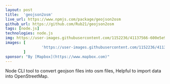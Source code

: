 ```yaml
---
layout: post
title:  'geojson2osm'
live_url: https://www.npmjs.com/package/geojson2osm
github_url: https://github.com/Rub21/geojson2osm
tags: [node.js]
technologies: node.js
img: https://user-images.githubusercontent.com/1152236/41137566-600e5e9c-6aa1-11e8-945e-fd25663e5dba.png
images: [
                'https://user-images.githubusercontent.com/1152236/41137566-600e5e9c-6aa1-11e8-945e-fd25663e5dba.png'
        ]
sponsor: "By [Mapbox](https://www.mapbox.com)"
---
```

Node CLI tool to convert geojson files into osm files, Helpful to import data into OpenStreetMap.